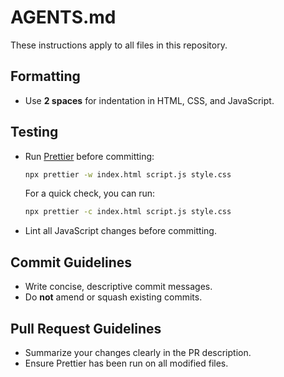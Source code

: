 # AGENTS.md

These instructions apply to all files in this repository.

## Formatting
- Use **2 spaces** for indentation in HTML, CSS, and JavaScript.

## Testing
- Run [Prettier](https://prettier.io/) before committing:
  ```bash
  npx prettier -w index.html script.js style.css
  ```
  For a quick check, you can run:
  ```bash
  npx prettier -c index.html script.js style.css
  ```
- Lint all JavaScript changes before committing.

## Commit Guidelines
- Write concise, descriptive commit messages.
- Do **not** amend or squash existing commits.

## Pull Request Guidelines
- Summarize your changes clearly in the PR description.
- Ensure Prettier has been run on all modified files.
